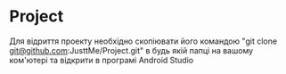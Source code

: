 # Project
Для відриття проекту необхідно скопіювати його командою "git clone git@github.com:JusttMe/Project.git" в будь якій папці на вашому ком'ютері та відкрити в програмі Android Studio 
